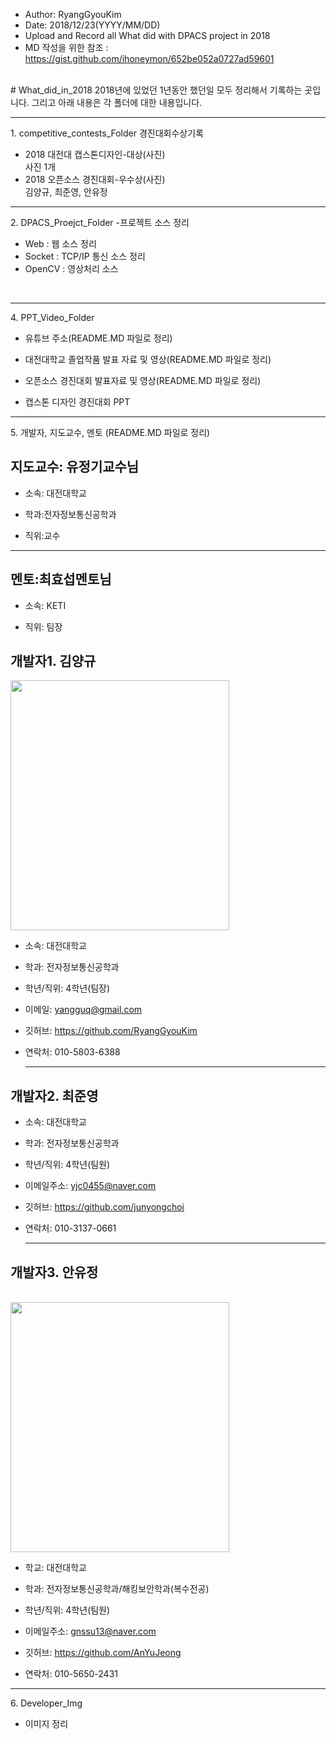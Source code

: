 * Author: RyangGyouKim
* Date: 2018/12/23(YYYY/MM/DD)
* Upload and Record all What did with DPACS project in 2018
* MD 작성을 위한 참조 : https://gist.github.com/ihoneymon/652be052a0727ad59601
<br>
# What_did_in_2018
2018년에 있었던 1년동안 했던일 모두 정리해서 기록하는 곳입니다.
그리고 아래 내용은 각 폴더에 대한 내용입니다.
<hr>
1. competitive_contests_Folder
경진대회수상기록
<br>

* 2018 대전대 캡스톤디자인-대상(사진)<br>
사진 1개
* 2018 오픈소스 경진대회-우수상(사진) <br>
 김양규, 최준영, 안유정
<hr>
2. DPACS_Proejct_Folder -프로젝트 소스 정리 <br>

* Web : 웹 소스 정리 <br>
* Socket : TCP/IP 통신 소스 정리 <br>
* OpenCV : 영상처리 소스 <br>
<br>
<hr>
4. PPT_Video_Folder<br>

* 유튜브 주소(README.MD 파일로 정리)<br>

* 대전대학교 졸업작품 발표 자료 및 영상(README.MD 파일로 정리)<br>
* 오픈소스 경진대회 발표자료 및 영상(README.MD 파일로 정리) <br>
* 캡스톤 디자인 경진대회 PPT<br>
<hr>
5. 개발자, 지도교수, 멘토 (README.MD 파일로 정리)
<br>
<h2>지도교수: 유정기교수님</h2>

* 소속: 대전대학교<br>

* 학과:전자정보통신공학과<br>

* 직위:교수<br>
<hr>

<h2> 멘토:최효섭멘토님 </h2>

*  소속: KETI

*  직위: 팀장

<h2>개발자1. 김양규</h2>
<img width="350" height="400" src="https://user-images.githubusercontent.com/45614978/50278974-d3aff480-048b-11e9-9bda-5ce9f2ee727e.jpg">

* 소속: 대전대학교<br> 

* 학과: 전자정보통신공학과<br> 

* 학년/직위: 4학년(팀장)<br> 

* 이메일: yangguq@gmail.com<br> 

* 깃허브: https://github.com/RyangGyouKim<br> 

* 연락처: 010-5803-6388<hr>
<h2>개발자2. 최준영</h2>

* 소속: 대전대학교<br> 

* 학과: 전자정보통신공학과<br> 

* 학년/직위: 4학년(팀원)<br> 

* 이메일주소: yjc0455@naver.com<br> 

* 깃허브: https://github.com/junyongchoi<br> 

* 연락처: 010-3137-0661<hr>
<h2>개발자3. 안유정</h2><br>
<img width="350" height="400" src="https://user-images.githubusercontent.com/45614978/50278975-d579b800-048b-11e9-8cee-fd05c8ecdebc.jpg"> 

* 학교: 대전대학교<br> 

* 학과: 전자정보통신공학과/해킹보안학과(복수전공)<br> 

* 학년/직위: 4학년(팀원)<br> 

* 이메일주소: gnssu13@naver.com<br> 

* 깃허브: https://github.com/AnYuJeong<br> 

* 연락처: 010-5650-2431
<hr>
6. Developer_Img<br>

* 이미지 정리 <br>
